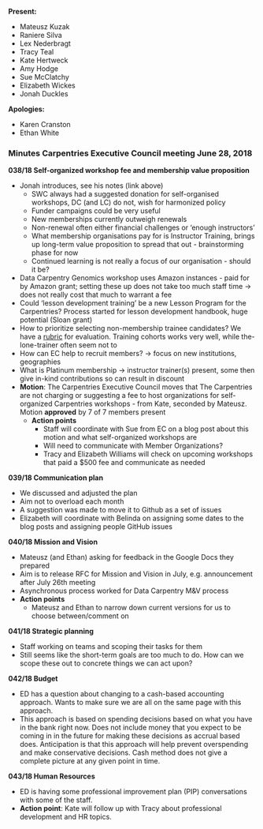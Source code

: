 **Present:**
* Mateusz Kuzak
* Raniere Silva
* Lex Nederbragt
* Tracy Teal
* Kate Hertweck
* Amy Hodge
* Sue McClatchy
* Elizabeth Wickes
* Jonah Duckles

**Apologies:**
* Karen Cranston
* Ethan White

### Minutes Carpentries Executive Council meeting June 28, 2018 

**038/18 Self-organized workshop fee and membership value proposition**
* Jonah introduces, see his notes (link above)
    * SWC always had a suggested donation for self-organised workshops, DC (and LC) do not, wish for harmonized policy
    * Funder campaigns could be very useful
    * New memberships currently outweigh renewals
    * Non-renewal often either financial challenges or ‘enough instructors’
    * What membership organisations pay for is Instructor Training, brings up long-term value proposition to spread that out - brainstorming phase for now
    * Continued learning is not really a focus of our organisation - should it be?
* Data Carpentry Genomics workshop uses Amazon instances - paid for by Amazon grant; setting these up does not take too much staff time → does not really cost that much to warrant a fee
* Could ‘lesson development training’ be a new Lesson Program for the Carpentries? Process started for lesson development handbook, huge potential (Sloan grant)
* How to prioritize selecting non-membership trainee candidates? We have a [rubric](https://github.com/carpentries/instructor-training/blob/gh-pages/files/rubric.md) for evaluation. Training cohorts works very well, while the-lone-trainer often seem not to
* How can EC help to recruit members? → focus on new institutions, geographies
* What is Platinum membership → instructor trainer(s) present, some then give in-kind contributions so can result in discount
* **Motion**: The Carpentries Executive Council moves that The Carpentries are not charging or suggesting a fee to host organizations for self-organized Carpentries workshops - from Kate, seconded by Mateusz. Motion **approved** by 7 of 7 members present
    * **Action points**
        * Staff will coordinate with Sue from EC on a blog post about this motion and what self-organized workshops are
        * Will need to communicate with Member Organizations?
        * Tracy and Elizabeth Williams will check on upcoming workshops that paid a $500 fee and communicate as needed

**039/18 Communication plan**
* We discussed and adjusted the plan
* Aim not to overload each month
* A suggestion was made to move it to Github as a set of issues
* Elizabeth will coordinate with Belinda on assigning some dates to the blog posts and assigning people GitHub issues

**040/18 Mission and Vision**
* Mateusz (and Ethan) asking for feedback in the Google Docs they prepared
* Aim is to release RFC for Mission and Vision in July, e.g. announcement after July 26th meeting
* Asynchronous process worked for Data Carpentry M&V process
* **Action points**
    * Mateusz and Ethan to narrow down current versions for us to choose between/comment on

**041/18 Strategic planning**
* Staff working on teams and scoping their tasks for them
* Still seems like the short-term goals are too much to do. How can we scope these out to concrete things we can act upon?

**042/18 Budget**
* ED has a question about changing to a cash-based accounting approach. Wants to make sure we are all on the same page with this approach.
* This approach is based on spending decisions based on what you have in the bank right now. Does not include money that you expect to be coming in in the future for making these decisions as accrual based does. Anticipation is that this approach will help prevent overspending and make conservative decisions. Cash method does not give a complete picture at any given point in time.

**043/18 Human Resources**

* ED is having some professional improvement plan (PIP) conversations with some of the staff.
* **Action point**: Kate will follow up with Tracy about professional development and HR topics. 

